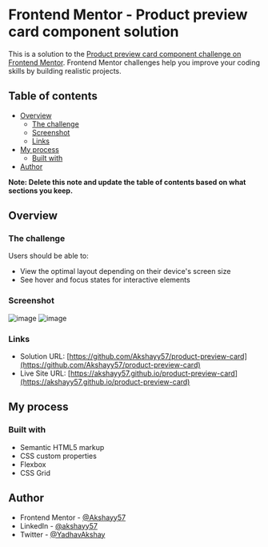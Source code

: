 # Frontend Mentor - Product preview card component solution

This is a solution to the [Product preview card component challenge on Frontend Mentor](https://www.frontendmentor.io/challenges/product-preview-card-component-GO7UmttRfa). Frontend Mentor challenges help you improve your coding skills by building realistic projects. 

## Table of contents

- [Overview](#overview)
  - [The challenge](#the-challenge)
  - [Screenshot](#screenshot)
  - [Links](#links)
- [My process](#my-process)
  - [Built with](#built-with)
- [Author](#author)

**Note: Delete this note and update the table of contents based on what sections you keep.**

## Overview

### The challenge

Users should be able to:

- View the optimal layout depending on their device's screen size
- See hover and focus states for interactive elements

### Screenshot

![image](https://user-images.githubusercontent.com/79329883/189866510-189a0da7-3d5e-4246-88ba-5fe4fa2a7334.png)
![image](https://user-images.githubusercontent.com/79329883/189866942-04dd37e0-4801-4a6a-a7bb-a0b47e69bcaa.png)

### Links

- Solution URL: [https://github.com/Akshayy57/product-preview-card](https://github.com/Akshayy57/product-preview-card)
- Live Site URL: [https://akshayy57.github.io/product-preview-card](https://akshayy57.github.io/product-preview-card)

## My process

### Built with

- Semantic HTML5 markup
- CSS custom properties
- Flexbox
- CSS Grid

## Author

- Frontend Mentor - [@Akshayy57](https://www.frontendmentor.io/profile/Akshayy57)
- LinkedIn - [@akshayy57](https://www.linkedin.com/in/akshayy57/)
- Twitter - [@YadhavAkshay](https://twitter.com/YadhavAkshay)
